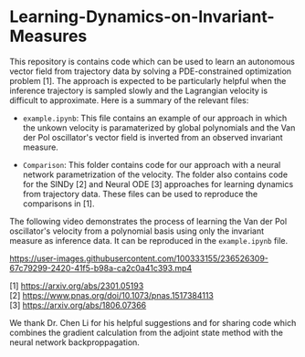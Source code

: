 # Learning-Dynamics-on-Invariant-Measures

This repository is contains code which can be used to learn an autonomous vector field from trajectory data by solving a PDE-constrained optimization problem [1]. The approach is expected to be particularly helpful when the inference trajectory is sampled slowly and the Lagrangian velocity is difficult to approximate. Here is a summary of the relevant files: 

- `example.ipynb`: This file contains an example of our approach in which the unkown velocity is paramaterized by global polynomials and the Van der Pol oscillator's vector field is inverted from an observed invariant measure.

- `Comparison`: This folder contains code for our approach with a neural network parametrization of the velocity. The folder also contains code for the SINDy [2] and Neural ODE [3] approaches for learning dynamics from trajectory data. These files can be used to reproduce the comparisons in [1]. 

The following video demonstrates the process of learning the Van der Pol oscillator's velocity from a polynomial basis using only the invariant measure as inference data. It can be reproduced in the `example.ipynb` file.








https://user-images.githubusercontent.com/100333155/236526309-67c79299-2420-41f5-b98a-ca2c0a41c393.mp4




[1] https://arxiv.org/abs/2301.05193 \
[2] https://www.pnas.org/doi/10.1073/pnas.1517384113 \
[3] https://arxiv.org/abs/1806.07366

We thank Dr. Chen Li for his helpful suggestions and for sharing code which combines the gradient calculation from the adjoint state method with the neural network backproppagation. 
